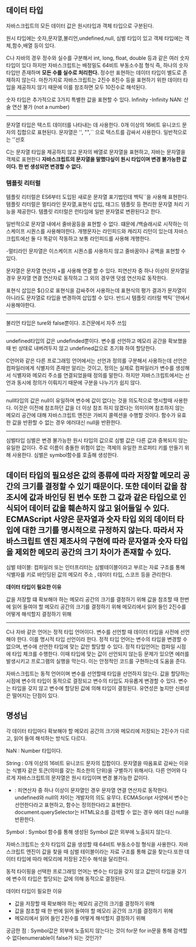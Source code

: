 ## 데이터 타입

자바스크립트의 모든 데이터 값은 원시타입과 객체 타입으로 구분된다.

원시 타입에는 숫자,문자열,불리언,undefined,null, 심벌 타입이 있고 객체 타입에는 객체,함수,배열 등이 있다.

C나 자바의 경우 정수와 실수를 구분해서 int, long, float, double 등과 같은 여러 숫자 타입이 있다
하지만 자바스크립트는 배정밀도 64비트 부동소수점 형식 즉, 하나의 숫자 타입만 존재하며 **모든 수를 실수로 처리한다.** 정수만 표현하는 데이터 타입이 별도로 존재하지 않는다. 마찬가지로 자바스크립트는 2진수 8진수 등을 표현하기 위한 데이터 타입을 제공하지 않기 때문에 이를 참조하면 
모두 10진수로 해석된다. 

숫자 타입은 추가적으로 3가지 특별한 값을 표현할 수 있다. 
Infinity
-Infinity
NAN: 산술 연산 불가 (not a number)

---
문자열 타입은 텍스트 데이터를 나타내는 데 사용한다. 0개 이상의 16비트 유니코드 문자의 집합으로
표현된다. 문자열은 '', "",`` 으로 텍스트를 감싸서 사용한다. 일반적으로는 ''선호

C는 문자열 타입을 제공하지 않고 문자의 배열로 문자열을 표현하고, 자바는 문자열을 객체로 표현한다
**자바스크립트의 문자열을 말했다싶이 원시 타입이며 변경 불가능한 값이다. 한 번 생성되면 변경할 수 없다.**

### 템플릿 리터럴

템플릿 리터럴은 ES6부터 도입된 새로운 문자열 표기법인데 백틱``을 사용해 표현한다. 
템플릿 리터럴은 멀티라인 문자열,표현식 삽입, 태그드 템플릿 등 편리한 문자열 처리 기능을 제공한다.
템플릿 리터럴은 런타임에 일반 문자열로 변환된다고 한다. 

일반적으로 문자열 내에서 줄바꿈등을 표현할 수 없다. 떄문에 /백슬래시로 시작하는
이스케이프 시퀀스를 사용해야한다. 개행문자는 라인피드와 캐리지 리턴이 있는데 자바스크립트에선
둘 다 똑같이 작동하고 보통 라인피드를 사용해 개행한다.

-멀티라인 문자열은 이스케이프 시퀀스를 사용하지 않고 줄바꿈이나 공백을 표현할 수 있다.

문자열은 문자열 연산자 +를 사용해 연결 할 수 있다. 
피연산자 중 하나 이상이 문자열일 경우 문자열 연결 연산자로 동작하고
그 외의 경우엔 덧셈 연산자로 동작한다.

표현식 삽입은 ${}으로 표현식을 감싸주어 사용하는데 표현식의 평가 결과가 문자열이 아니라도
문자열로 타입을 변경하여 삽입할 수 있다. 반드시 템플릿 리터럴 백틱``안에서 사용해야한다.

---
불리언 타입은 ture와 false뿐이다. 조건문에서 자주 쓰임

---
undefined타입의 값은 undefinded뿐이다. 변수를 선언하고 메모리 공간을 확보했을때 빈 상태로
내버려두지 않고 undefined값으로 초기화 하여 할당한다. 

C언어와 같은 다른 프로그래밍 언어에서는 선언과 정의를 구분해서 사용하는데
선언은 컴파일러에게 식별자의 존재만 알리는 것이고, 정의는 실제로 컴파일러가 변수를 생성해서
식별자와 메모리 주소를 연결되었을때 정의를 말한다. 하지만 자바스크립트에서는 선언과 동시에
정의가 이뤄지기 때문에 구분을 나누기가 쉽지 않다. 

---
null타입의 값은 null이 유일하며 변수에 값이 없다는 것을 의도적으로 명시할때 사용한다. 
이것은 이전에 참조하던 값을 더 이상 참조 하지 않겠다는 의미이며 참조하지 않는 메모리 공간에
대해 자바스크립트 엔진은 가비지 콜렉션을 수행할 것이다.
함수가 유효한 값을 반환할 수 없는 경우 에러대신 null을 반환한다.

---
심벌타입
심벌은 변경 불가능한 원시 타입의 값으로 심벌 값은 다른 값과 중복되지 않는 유일한 값이다.
주로 이름이 충돌한 위험이 없는 객체의 유일한 프로퍼티 키를 만들기 위해 사용한다.
심벌은 symbol함수를 호출해 생성한다.

데이터 타입의 필요성은 값의 종류에 따라 저장할 메모리 공간의 크기를 결정할 수 있기 때문이다.
또한 데이터 값을 참조시에 값과 바인딩 된 변수 또한 그 값과 같은 타입으로 인식되어 데이터 값을
훼손하지 않고 읽어들일 수 있다.
ECMAScript 사양은 문자열과 숫자 타입 외의 데이터 타입에 대한 크기를 명시적으로 규정하지 않는다.
따라서 자바스크립트 엔진 제조사의 구현에 따라 문자열과 숫자 타입을 제외한 메모리 공간의 크기
차이가 존재할 수 있다.
---
심벌 테이블: 컴파일러 또는 인터프리터는 심벌테이블이라고 부르는 자료 구조를 통해 식별자를
키로 바인딩된 값의 메모리 주소 , 데이터 타입, 스코프 등을 관리한다.

**데이터 타입이 필요한 이유**

값을 저장할 떄 확보해야 하는 메모리 공간의 크기를 결정하기 위해
값을 참조할 때 한번에 읽어 들여야 할 메모리 공간의 크기를 결정하기 위해
메모리에서 읽어 들인 2진수를 어떻게 해석할지 결정하기 위해

---
C나 자바 같은 언어는 정적 타입 언어이다. 변수를 선언할 때 데이터 타입을 사전에 선언해야 한다.
이를 명시적 타입 선언이라 한다. 정적 타입 언어는 변수의 타입을 변경할 수 없으며, 변수에 선언한
타입에 맞는 값만 할당할 수 있다. 정적 타입언어는 컴파일 시점에 타입 체크를 수행한다.
이때 타입에 맞는 값이 선언되지 않는등 문제가 있으면 에러를 발생시키고 프로그램의 실행을 막는다.
이는 안정적인 코드를 구현하는데 도움을 준다.

자바스크립트는 동적 언어이며 변수를 선언할때 타입을 선언하지 않는다. 값을 할당하는 시점에
변수의 타입이 동적으로 결정되고 변수의 타입도 자유롭게 변경할 수 있다. 변수는 타입을 갖지 않고
변수에 할당된 값에 의해 타입이 결정된다. 유연성은 높지만 신뢰성은 떨어지는 단점이 있다.


## 명성님

각 데이터 타입마다 확보해야 할 메모리 공간의 크기와 메모리에 저장되는 2진수가 다르고, 읽어 들여 해석하는 방식도 다르다.

NaN : Number 타입이다.

String : 0개 이상의 16비트 유니코드 문자의 집합이다. 문자열을 따옴표로 감싸는 이유는 식별자 같은 토큰(의미를 갖는 최소한의 단위)을 구별하기 위해서다. 다른 언어와 다르게 자바스크립트의 문자열은 원시 타입이며 변경 불가능한 값이다.
+ : 피연산자 중 하나 이상이 문자열인 경우 문자열 연결 연산자로 동작한다.
undefined와 null의 차이는 개발자의 의도 유무다.
ECMAScript 사양에서 변수는 선언한다라고 표현하고, 함수는 정의한다라고 표현한다.
document.querySelector는 HTML요소를 검색할 수 없는 경우 에러 대신 null을 반환한다.

Symbol : Symbol 함수를 통해 생성된 Symbol 값은 외부에 노출되지 않는다.

자바스크립트는 숫자 타입의 값을 생성할 때 64비트 부동소수점 형식을 사용한다.
자바스크립트 엔진이 값을 찾을 때 심벌 테이블이라는 자료 구조를 통해 값을 찾는다.또한 데이터 타입에 따라 메모리에 저장된 2진수 해석을 달리한다.

동적 타이핑을 선택한 프로그래밍 언어는 변수는 타입을 갖지 않고 값만이 타입을 갖기에 변수의 타입은 할당되는 값에 의해 동적으로 결정된다.


데이터 타입이 필요한 이유
- 값을 저장할 때 확보해야 하는 메모리 공간의 크기를 결정하기 위해
- 값을 참조할 때 한 번에 읽어 들여야 할 메모리 공간의 크기를 결정하기 위해
- 메모리에서 읽어 들인 2진수를 어떻게 해석할지 결정하기 위해



궁금한 점 : Symbol값은 외부에 노출되지 않는다는 것이 for문 for in문을 통해 검색할 수 없다enumerable이 false가 되는 것인가?